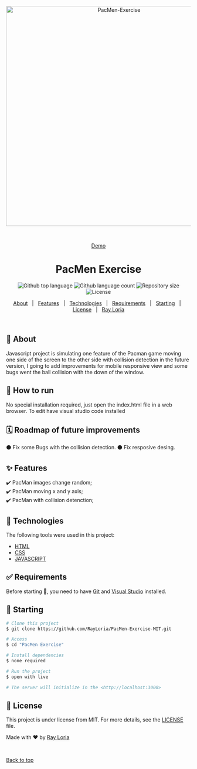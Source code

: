 <div align="center" id="top"> 
  <img src="https://2.bp.blogspot.com/-6gPN40O4nXM/W_V5lfJbsTI/AAAAAAAAAJo/xjQiCJPGcNUUeA3shlfwRFxD8G1mPfSVACLcBGAs/s320/GIF%2B2.1.gif" width="600px" alt="PacMen-Exercise" />
 
&#xa0;

<a href="https://rayloria.github.io/PacMen-Exercise-MIT/">Demo</a>

</div>

<h1 align="center">PacMen Exercise</h1>

<p align="center">
  <img alt="Github top language" src="https://img.shields.io/github/languages/top/RayLoria/PacMen-Exercise-MIT?color=56BEB8">

  <img alt="Github language count" src="https://img.shields.io/github/languages/count/RayLoria/PacMen-Exercise-MIT?color=56BEB8">

  <img alt="Repository size" src="https://img.shields.io/github/repo-size/RayLoria/PacMen-Exercise-MIT?color=56BEB8">

  <img alt="License" src="https://img.shields.io/github/license/RayLoria/PacMen-Exercise-MIT?color=56BEB8">
</p>

<!-- Status -->

<!-- <h4 align="center">
	🚧  Ray PortFolio 🚀 Under construction...  🚧
</h4>

<hr> -->

<p align="center">
  <a href="#dart-about">About</a> &#xa0; | &#xa0; 
  <a href="#sparkles-features">Features</a> &#xa0; | &#xa0;
  <a href="#rocket-technologies">Technologies</a> &#xa0; | &#xa0;
  <a href="#white_check_mark-requirements">Requirements</a> &#xa0; | &#xa0;
  <a href="#checkered_flag-starting">Starting</a> &#xa0; | &#xa0;
  <a href="#memo-license">License</a> &#xa0; | &#xa0;
  <a href="https://github.com/RayLoria" target="_blank">Ray Loria</a>
</p>

<br>

## :dart: About

Javascript project is simulating one feature of the Pacman game moving one side of the screen to the other side with collision detection in the future version, I going to add improvements for mobile responsive view and some bugs went the ball collision with the down of the window.

## :minidisc: How to run ##

No special installation required, just open the index.html file in a web browser. To edit have visual studio code installed

## :spiral_calendar: Roadmap of future improvements ##

:black_circle: Fix some Bugs with the collision detection.
:black_circle: Fix resposive desing.

## :sparkles: Features

:heavy_check_mark: PacMan images change random;\
:heavy_check_mark: PacMan moving x and y axis;\
:heavy_check_mark: PacMan with collision detenction;

## :rocket: Technologies

The following tools were used in this project:

- [HTML](https://www.w3schools.com/html/)
- [CSS](https://www.w3schools.com/css/)
- [JAVASCRIPT](https://www.w3schools.com/js/)

## :white_check_mark: Requirements

Before starting :checkered_flag:, you need to have [Git](https://git-scm.com) and [Visual Studio](https://code.visualstudio.com/) installed.

## :checkered_flag: Starting

```bash
# Clone this project
$ git clone https://github.com/RayLoria/PacMen-Exercise-MIT.git

# Access
$ cd "PacMen Exercise"

# Install dependencies
$ none required

# Run the project
$ open with live

# The server will initialize in the <http://localhost:3000>
```

## :memo: License

This project is under license from MIT. For more details, see the [LICENSE](LICENSE.md) file.

Made with :heart: by <a href="https://github.com/RayLoria/PacMen-Exercise-MIT.git" target="_blank">Ray Loria</a>

&#xa0;

<a href="#top">Back to top</a>
